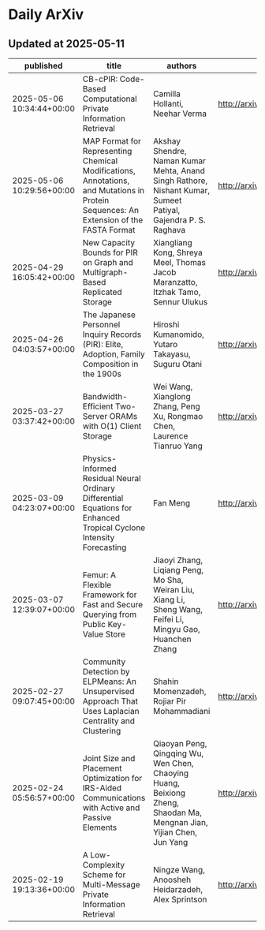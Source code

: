 # Daily ArXiv

## Updated at 2025-05-11

| published | title | authors | pdf_url |
| --- | --- | --- | --- |
| 2025-05-06 10:34:44+00:00 | CB-cPIR: Code-Based Computational Private Information Retrieval | Camilla Hollanti, Neehar Verma | http://arxiv.org/pdf/2505.03407v1 | 
| 2025-05-06 10:29:56+00:00 | MAP Format for Representing Chemical Modifications, Annotations, and Mutations in Protein Sequences: An Extension of the FASTA Format | Akshay Shendre, Naman Kumar Mehta, Anand Singh Rathore, Nishant Kumar, Sumeet Patiyal, Gajendra P. S. Raghava | http://arxiv.org/pdf/2505.03403v1 | 
| 2025-04-29 16:05:42+00:00 | New Capacity Bounds for PIR on Graph and Multigraph-Based Replicated Storage | Xiangliang Kong, Shreya Meel, Thomas Jacob Maranzatto, Itzhak Tamo, Sennur Ulukus | http://arxiv.org/pdf/2504.20888v1 | 
| 2025-04-26 04:03:57+00:00 | The Japanese Personnel Inquiry Records (PIR): Elite, Adoption, Family Composition in the 1900s | Hiroshi Kumanomido, Yutaro Takayasu, Suguru Otani | http://arxiv.org/pdf/2504.18788v1 | 
| 2025-03-27 03:37:42+00:00 | Bandwidth-Efficient Two-Server ORAMs with O(1) Client Storage | Wei Wang, Xianglong Zhang, Peng Xu, Rongmao Chen, Laurence Tianruo Yang | http://arxiv.org/pdf/2503.21126v2 | 
| 2025-03-09 04:23:07+00:00 | Physics-Informed Residual Neural Ordinary Differential Equations for Enhanced Tropical Cyclone Intensity Forecasting | Fan Meng | http://arxiv.org/pdf/2503.06436v1 | 
| 2025-03-07 12:39:07+00:00 | Femur: A Flexible Framework for Fast and Secure Querying from Public Key-Value Store | Jiaoyi Zhang, Liqiang Peng, Mo Sha, Weiran Liu, Xiang Li, Sheng Wang, Feifei Li, Mingyu Gao, Huanchen Zhang | http://arxiv.org/pdf/2503.05376v1 | 
| 2025-02-27 09:07:45+00:00 | Community Detection by ELPMeans: An Unsupervised Approach That Uses Laplacian Centrality and Clustering | Shahin Momenzadeh, Rojiar Pir Mohammadiani | http://arxiv.org/pdf/2502.19895v1 | 
| 2025-02-24 05:56:57+00:00 | Joint Size and Placement Optimization for IRS-Aided Communications with Active and Passive Elements | Qiaoyan Peng, Qingqing Wu, Wen Chen, Chaoying Huang, Beixiong Zheng, Shaodan Ma, Mengnan Jian, Yijian Chen, Jun Yang | http://arxiv.org/pdf/2502.16864v1 | 
| 2025-02-19 19:13:36+00:00 | A Low-Complexity Scheme for Multi-Message Private Information Retrieval | Ningze Wang, Anoosheh Heidarzadeh, Alex Sprintson | http://arxiv.org/pdf/2502.14054v1 | 